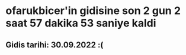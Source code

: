 # ofarukbicer'in gidisine son 2 gun 2 saat 57 dakika 53 saniye kaldi

## Gidis tarihi: 30.09.2022 :(
